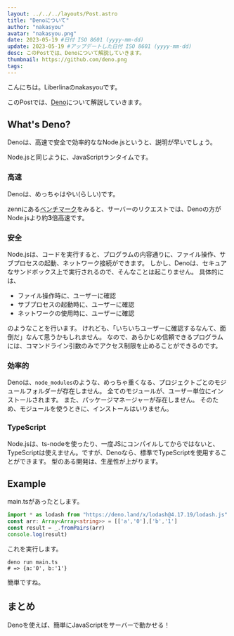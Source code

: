 ```yaml
---
layout: ../../../layouts/Post.astro
title: "Denoについて"
author: "nakasyou"
avatar: "nakasyou.png"
date: 2023-05-19 #日付 ISO 8601 (yyyy-mm-dd)
update: 2023-05-19 #アップデートした日付 ISO 8601 (yyyy-mm-dd)
desc: このPostでは、Denoについて解説していきます。
thumbnail: https://github.com/deno.png
tags:
---
```

こんにちは。Liberlinaのnakasyouです。

このPostでは、[Deno](https://deno.land)について解説していきます。
## What's Deno?
Denoは、高速で安全で効率的ななNode.jsというと、説明が早いでしょう。

Node.jsと同じように、JavaScriptランタイムです。
### 高速
Denoは、めっちゃはやい(らしい)です。

zennにある[ベンチマーク](https://zenn.dev/ekusiadadus/articles/bench-go-node-rust-zig)をみると、サーバーのリクエストでは、Denoの方がNode.jsより約**3**倍高速です。
### 安全
Node.jsは、コードを実行すると、プログラムの内容通りに、ファイル操作、サブプロセスの起動、ネットワーク接続ができます。
しかし、Denoは、セキュアなサンドボックス上で実行されるので、そんなことは起こりません。
具体的には、
- ファイル操作時に、ユーザーに確認
- サブプロセスの起動時に、ユーザーに確認
- ネットワークの使用時に、ユーザーに確認

のようなことを行います。
けれども、「いちいちユーザーに確認するなんて、面倒だ」なんて思うかもしれません。
なので、あらかじめ信頼できるプログラムには、コマンドライン引数のみでアクセス制限を止めることができるのです。
### 効率的
Denoは、`node_modules`のような、めっちゃ重くなる、プロジェクトごとのモジュールフォルダーが存在しません。
全てのモジュールが、ユーザー単位にインストールされます。
また、パッケージマネージャーが存在しません。
そのため、モジュールを使うときに、インストールはいりません。
### TypeScript
Node.jsは、ts-nodeを使ったり、一度JSにコンパイルしてからではないと、TypeScriptは使えません。ですが、Denoなら、標準でTypeScriptを使用することができます。
型のある開発は、生産性が上がります。
## Example
main.tsがあったとします。
```ts
import * as lodash from "https://deno.land/x/lodash@4.17.19/lodash.js"
const arr: Array<Array<string>> = [['a','0'],['b','1']
const result = _.fromPairs(arr)
console.log(result)
```
これを実行します。
```shell
deno run main.ts
# => {a:'0', b:'1'}
```
簡単ですね。
## まとめ
Denoを使えば、簡単にJavaScriptをサーバーで動かせる！
